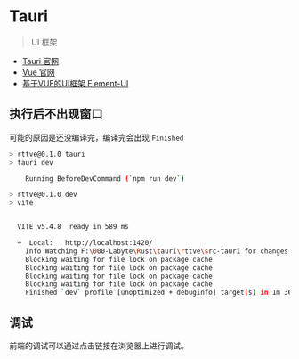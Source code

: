 # Tauri

> UI 框架

- [Tauri 官网](https://tauri.app)
- [Vue 官网](https://vuejs.org/)
- [基于VUE的UI框架 Element-UI](https://element-plus.org/zh-CN/guide/installation.html)



## 执行后不出现窗口

可能的原因是还没编译完，编译完会出现 `Finished`

```bash
> rttve@0.1.0 tauri
> tauri dev

    Running BeforeDevCommand (`npm run dev`)

> rttve@0.1.0 dev
> vite


  VITE v5.4.8  ready in 589 ms

  ➜  Local:   http://localhost:1420/
    Info Watching F:\000-Labyte\Rust\tauri\rttve\src-tauri for changes...
    Blocking waiting for file lock on package cache
    Blocking waiting for file lock on package cache
    Blocking waiting for file lock on package cache
    Blocking waiting for file lock on package cache
    Finished `dev` profile [unoptimized + debuginfo] target(s) in 1m 36s
```


## 调试

前端的调试可以通过点击链接在浏览器上进行调试。